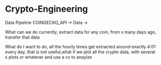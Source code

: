 # Crypto-Engineering


Data Pipeline
COINGECKO_API -> Data ->

What can we do currently,
extract data for any coin, from x many days ago, transfer that data


What do I want to do, all the hourly times get extracted around exactly 4:01 every day, that is not useful,what if we plot all the crypto data, with several x plots or whatever and use a cv to anaylze 

